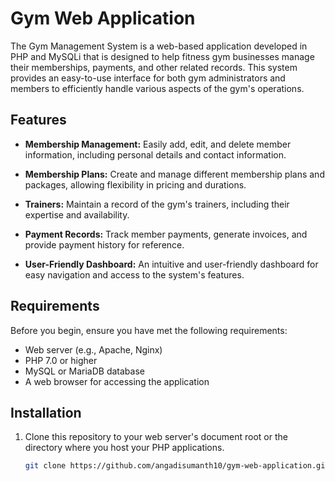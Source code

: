 # Gym Web Application

The Gym Management System is a web-based application developed in PHP and MySQLi that is designed to help fitness gym businesses manage their memberships, payments, and other related records. This system provides an easy-to-use interface for both gym administrators and members to efficiently handle various aspects of the gym's operations.


## Features


- **Membership Management:** Easily add, edit, and delete member information, including personal details and contact information.

- **Membership Plans:** Create and manage different membership plans and packages, allowing flexibility in pricing and durations.

- **Trainers:** Maintain a record of the gym's trainers, including their expertise and availability.

- **Payment Records:** Track member payments, generate invoices, and provide payment history for reference.

- **User-Friendly Dashboard:** An intuitive and user-friendly dashboard for easy navigation and access to the system's features.


## Requirements

Before you begin, ensure you have met the following requirements:

- Web server (e.g., Apache, Nginx)
- PHP 7.0 or higher
- MySQL or MariaDB database
- A web browser for accessing the application

## Installation

1. Clone this repository to your web server's document root or the directory where you host your PHP applications.

   ```bash
   git clone https://github.com/angadisumanth10/gym-web-application.git
